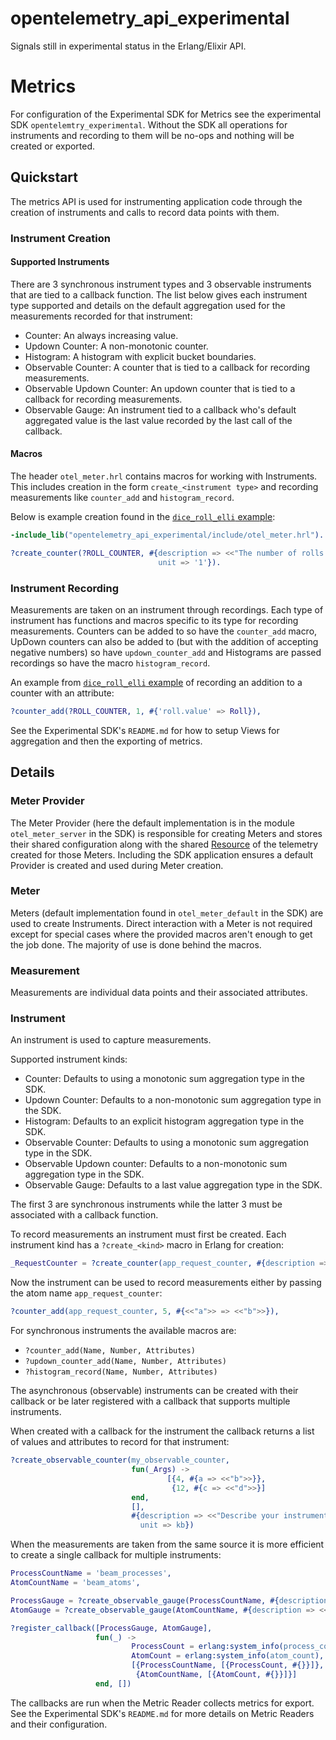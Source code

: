opentelemetry_api_experimental
=====

Signals still in experimental status in the Erlang/Elixir API.

# Metrics

For configuration of the Experimental SDK for Metrics see the experimental SDK
`opentelemtry_experimental`. Without the SDK all operations for instruments and
recording to them will be no-ops and nothing will be created or exported.

## Quickstart

The metrics API is used for instrumenting application code through the creation
of instruments and calls to record data points with them.

### Instrument Creation

#### Supported Instruments

There are 3 synchronous instrument types and 3 observable instruments that are
tied to a callback function. The list below gives each instrument type supported
and details on the default aggregation used for the measurements recorded for
that instrument:

- Counter: An always increasing value. 
- Updown Counter: A non-monotonic counter.
- Histogram: A histogram with explicit bucket boundaries.
- Observable Counter: A counter that is tied to a callback for recording measurements.
- Observable Updown Counter: An updown counter that is tied to a callback for recording measurements.
- Observable Gauge: An instrument tied to a callback who's default aggregated
  value is the last value recorded by the last call of the callback.

#### Macros

The header `otel_meter.hrl` contains macros for working with Instruments. This
includes creation in the form `create_<instrument type>` and recording
measurements like `counter_add` and `histogram_record`.

Below is example creation found in the [`dice_roll_elli`
example](https://github.com/open-telemetry/opentelemetry-erlang-contrib/tree/main/examples/roll_dice_elli):

```erlang
-include_lib("opentelemetry_api_experimental/include/otel_meter.hrl").

?create_counter(?ROLL_COUNTER, #{description => <<"The number of rolls by roll value.">>,
                                 unit => '1'}).
```
### Instrument Recording

Measurements are taken on an instrument through recordings. Each type of
instrument has functions and macros specific to its type for recording
measurements. Counters can be added to so have the `counter_add` macro, UpDown
counters can also be added to (but with the addition of accepting negative
numbers) so have `updown_counter_add` and Histograms are passed recordings so
have the macro `histogram_record`.


An example from [`dice_roll_elli`
example](https://github.com/open-telemetry/opentelemetry-erlang-contrib/tree/main/examples/roll_dice_elli)
of recording an addition to a counter with an attribute:

```erlang
?counter_add(?ROLL_COUNTER, 1, #{'roll.value' => Roll}),
```

See the Experimental SDK's `README.md` for how to setup Views for aggregation
and then the exporting of metrics.

## Details

### Meter Provider

The Meter Provider (here the default implementation is in the module
`otel_meter_server` in the SDK) is responsible for creating Meters and stores
their shared configuration along with the shared
[Resource](https://opentelemetry.io/docs/concepts/resources/) of the telemetry
created for those Meters. Including the SDK application ensures a default
Provider is created and used during Meter creation.

### Meter

Meters (default implementation found in `otel_meter_default` in the SDK) are
used to create Instruments. Direct interaction with a Meter is not required
except for special cases where the provided macros aren't enough to get the job
done. The majority of use is done behind the macros.

### Measurement

Measurements are individual data points and their associated attributes.

### Instrument

An instrument is used to capture measurements. 

Supported instrument kinds:

- Counter: Defaults to using a monotonic sum aggregation type in the SDK.
- Updown Counter: Defaults to a non-monotonic sum aggregation type in the SDK.
- Histogram: Defaults to an explicit histogram aggregation type in the SDK.
- Observable Counter: Defaults to using a monotonic sum aggregation type in the SDK.
- Observable Updown counter: Defaults to a non-monotonic sum aggregation type in the SDK.
- Observable Gauge: Defaults to a last value aggregation type in the SDK.

The first 3 are synchronous instruments while the latter 3 must be associated
with a callback function.

To record measurements an instrument must first be created. Each instrument kind
has a `?create_<kind>` macro in Erlang for creation:
 
```erlang
_RequestCounter = ?create_counter(app_request_counter, #{description => ~"Count of number of requests"})
```

Now the instrument can be used to record measurements either by passing the
atom name `app_request_counter`:

```erlang
?counter_add(app_request_counter, 5, #{<<"a">> => <<"b">>}),
```

For synchronous instruments the available macros are:

- `?counter_add(Name, Number, Attributes)`
- `?updown_counter_add(Name, Number, Attributes)`
- `?histogram_record(Name, Number, Attributes)`

The asynchronous (observable) instruments can be created with their callback or
be later registered with a callback that supports multiple instruments.

When created with a callback for the instrument the callback returns a list of
values and attributes to record for that instrument:

```erlang
?create_observable_counter(my_observable_counter,
                           fun(_Args) ->
                                   [{4, #{a => <<"b">>}},
                                    {12, #{c => <<"d">>}]
                           end,
                           [],
                           #{description => <<"Describe your instrument">>,
                             unit => kb})
```

When the measurements are taken from the same source it is more efficient to
create a single callback for multiple instruments:

```erlang
ProcessCountName = 'beam_processes',
AtomCountName = 'beam_atoms',

ProcessGauge = ?create_observable_gauge(ProcessCountName, #{description => <<"Number of currently running processes">>, unit => '1'}),
AtomGauge = ?create_observable_gauge(AtomCountName, #{description => <<"Number of created atoms">>, unit => '1'}),

?register_callback([ProcessGauge, AtomGauge],
                   fun(_) ->
                           ProcessCount = erlang:system_info(process_count),
                           AtomCount = erlang:system_info(atom_count),
                           [{ProcessCountName, [{ProcessCount, #{}}]},
                            {AtomCountName, [{AtomCount, #{}}]}]
                   end, [])
```

The callbacks are run when the Metric Reader collects metrics for export. See
the Experimental SDK's `README.md` for more details on Metric Readers and their
configuration.
